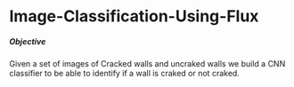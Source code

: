# Image-Classification-Using-Flux 

##### Objective
Given a set of images of Cracked walls and uncraked walls we build a CNN classifier to be able to identify if a wall is craked or not craked. 
 


